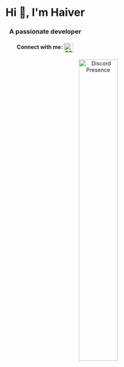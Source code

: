 <h1 align="center">Hi 👋, I'm Haiver</h1>
<h3 align="center">A passionate developer</h3>

<h4 align="center">Connect with me: <a href="https://discord.com/users/897660552892002304" target="blank"><img align="center"
        src="https://assets-global.website-files.com/6257adef93867e50d84d30e2/636e0a6ca814282eca7172c6_icon_clyde_white_RGB.svg"
        alt="897660552892002304" height="25" width="25" />
    </a>
</h4>


<div align="center">
    <a href="https://discord.com/users/897660552892002304">
        <img src="https://lanyard.cnrad.dev/api/897660552892002304?theme=light&idleMessage=Probably%20doing%20something%20else..." alt="Discord Presence" style="float: right; width: 45%;" />
    </a>
</div>

